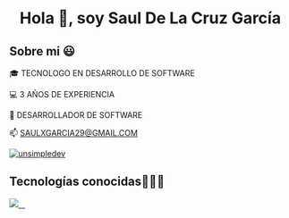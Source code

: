 <h1 align="center">Hola 👋,  soy Saul De La Cruz García  </h1> 


<h2> Sobre mi 😃</h2>

<!--Intro start-->
<p align="left">
🎓 TECNOLOGO EN DESARROLLO DE SOFTWARE

💻 3 AÑOS DE EXPERIENCIA

📝 DESARROLLADOR DE SOFTWARE

📫 SAULXGARCIA29@GMAIL.COM

<a href="https://www.linkedin.com/in/sauldelacruzg" target="blank"><img align="center" src="https://img.shields.io/badge/LinkedIn-0077B5?style=for-the-badge&logo=linkedin&logoColor=white" alt="unsimpledev"/></a>
</p>
<!--Intro end-->

<h2 >Tecnologías conocidas👨🏻‍💻</h2>
 <p align="left">
  <a href="https://skillicons.dev">
    <img src="https://skillicons.dev/icons?i=c,cs,dotnet,css,html,js,nodejs,git,github,postman,vscode,react,vite,regex,visualstudio" />
  </a>
</p>
